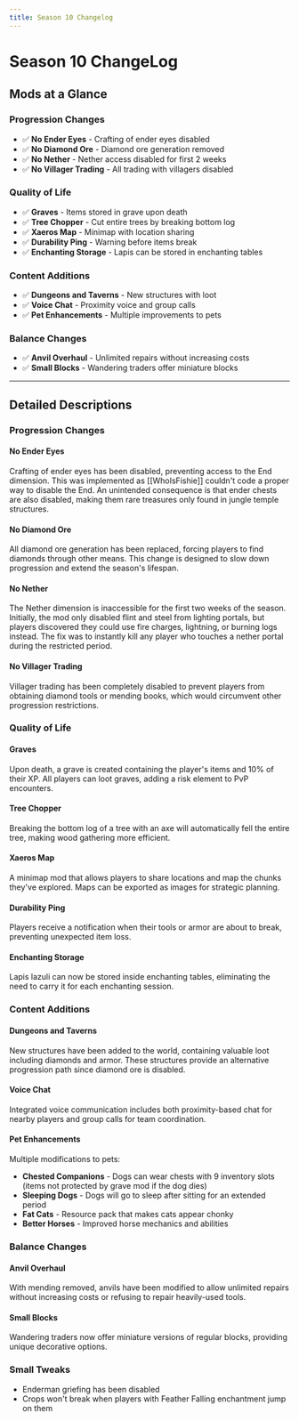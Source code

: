 ```yaml
---
title: Season 10 Changelog
---
```

# Season 10 ChangeLog

## Mods at a Glance

### Progression Changes

- ✅ **No Ender Eyes** - Crafting of ender eyes disabled
- ✅ **No Diamond Ore** - Diamond ore generation removed
- ✅ **No Nether** - Nether access disabled for first 2 weeks
- ✅ **No Villager Trading** - All trading with villagers disabled

### Quality of Life

- ✅ **Graves** - Items stored in grave upon death
- ✅ **Tree Chopper** - Cut entire trees by breaking bottom log
- ✅ **Xaeros Map** - Minimap with location sharing
- ✅ **Durability Ping** - Warning before items break
- ✅ **Enchanting Storage** - Lapis can be stored in enchanting tables

### Content Additions

- ✅ **Dungeons and Taverns** - New structures with loot
- ✅ **Voice Chat** - Proximity voice and group calls
- ✅ **Pet Enhancements** - Multiple improvements to pets

### Balance Changes

- ✅ **Anvil Overhaul** - Unlimited repairs without increasing costs
- ✅ **Small Blocks** - Wandering traders offer miniature blocks

---

## Detailed Descriptions

### Progression Changes

#### No Ender Eyes

Crafting of ender eyes has been disabled, preventing access to the End dimension. This was implemented as [[WhoIsFishie]] couldn't code a proper way to disable the End. An unintended consequence is that ender chests are also disabled, making them rare treasures only found in jungle temple structures.

#### No Diamond Ore

All diamond ore generation has been replaced, forcing players to find diamonds through other means. This change is designed to slow down progression and extend the season's lifespan.

#### No Nether

The Nether dimension is inaccessible for the first two weeks of the season. Initially, the mod only disabled flint and steel from lighting portals, but players discovered they could use fire charges, lightning, or burning logs instead. The fix was to instantly kill any player who touches a nether portal during the restricted period.

#### No Villager Trading

Villager trading has been completely disabled to prevent players from obtaining diamond tools or mending books, which would circumvent other progression restrictions.

### Quality of Life

#### Graves

Upon death, a grave is created containing the player's items and 10% of their XP. All players can loot graves, adding a risk element to PvP encounters.

#### Tree Chopper

Breaking the bottom log of a tree with an axe will automatically fell the entire tree, making wood gathering more efficient.

#### Xaeros Map

A minimap mod that allows players to share locations and map the chunks they've explored. Maps can be exported as images for strategic planning.

#### Durability Ping

Players receive a notification when their tools or armor are about to break, preventing unexpected item loss.

#### Enchanting Storage

Lapis lazuli can now be stored inside enchanting tables, eliminating the need to carry it for each enchanting session.

### Content Additions

#### Dungeons and Taverns

New structures have been added to the world, containing valuable loot including diamonds and armor. These structures provide an alternative progression path since diamond ore is disabled.

#### Voice Chat

Integrated voice communication includes both proximity-based chat for nearby players and group calls for team coordination.

#### Pet Enhancements

Multiple modifications to pets:

- **Chested Companions** - Dogs can wear chests with 9 inventory slots (items not protected by grave mod if the dog dies)
- **Sleeping Dogs** - Dogs will go to sleep after sitting for an extended period
- **Fat Cats** - Resource pack that makes cats appear chonky
- **Better Horses** - Improved horse mechanics and abilities

### Balance Changes

#### Anvil Overhaul

With mending removed, anvils have been modified to allow unlimited repairs without increasing costs or refusing to repair heavily-used tools.

#### Small Blocks

Wandering traders now offer miniature versions of regular blocks, providing unique decorative options.

### Small Tweaks

- Enderman griefing has been disabled
- Crops won't break when players with Feather Falling enchantment jump on them